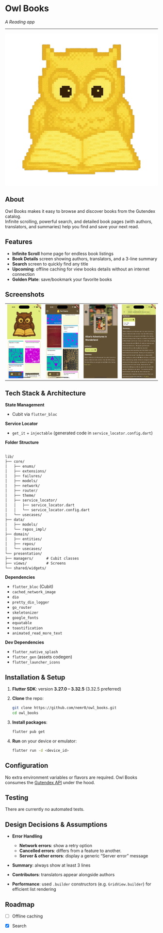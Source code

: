 # Owl Books
_A Reading app_

---
![Owl Books](assets/shared/logo-dark.webp)



## About

Owl Books makes it easy to browse and discover books from the Gutendex catalog.  
Infinite scrolling, powerful search, and detailed book pages (with authors, translators, and summaries) help you find and save your next read.

## Features

- **Infinite Scroll** home page for endless book listings
- **Book Details** screen showing authors, translators, and a 3-line summary
- **Search** screen to quickly find any title
- **Upcoming**: offline caching for view books details without an internet connection
- **Golden Plate**: save/bookmark your favorite books


## Screenshots
<table>
  <tr>
    <td><img src="screenshots/home_screen.png" alt="Home Screen"></td>
    <td><img src="screenshots/home_screen_scrolled.png" alt="Home Screen Scrolled"></td>
    <td><img src="screenshots/book_details_screen.png" alt="Book Details Screen"></td>
    <td><img src="screenshots/book_details_screen_scrolled.png" alt="Book Details Screen Scrolled"></td>
  </tr>
</table>


## Tech Stack & Architecture

**State Management**
- Cubit via `flutter_bloc`

**Service Locator**
- `get_it` + `injectable` (generated code in `service_locator.config.dart`)

**Folder Structure**
```

lib/
├── core/
│   ├── enums/
│   ├── extensions/
│   ├── failures/
│   ├── models/
│   ├── network/
│   ├── router/
│   ├── theme/
│   ├── service_locator/
│   │   ├── service_locator.dart
│   │   └── service_locator.config.dart
│   └── usecases/
├── data/
│   ├── models/
│   └── repos_impl/
├── domain/
│   ├── entities/
│   ├── repos/
│   └── usecases/
└── presentation/
├── managers/      # Cubit classes
├── views/         # Screens
└── shared/widgets/

```

**Dependencies**
- `flutter_bloc` (Cubit)
- `cached_network_image`
- `dio`
- `pretty_dio_logger`
- `go_router`
- `skeletonizer`
- `google_fonts`
- `equatable`
- `toastification`
- `animated_read_more_text`

**Dev Dependencies**
- `flutter_native_splash`
- `flutter_gen` (assets codegen)
- `flutter_launcher_icons`

## Installation & Setup

1. **Flutter SDK**: version **3.27.0 – 3.32.5** (3.32.5 preferred)
2. **Clone** the repo:
   ```bash
   git clone https://github.com/nemr0/owl_books.git
   cd owl_books 
    ``` 

3. **Install packages**:

   ```bash
   flutter pub get
   ```
4. **Run** on your device or emulator:

   ```bash
   flutter run -d <device_id>
   ```

## Configuration

No extra environment variables or flavors are required.
Owl Books consumes the [Gutendex API](https://gutendex.com/) under the hood.

## Testing

There are currently no automated tests.

## Design Decisions & Assumptions

* **Error Handling**

    * **Network errors**: show a retry option
    * **Cancelled errors**: differs from a feature to another.
    * **Server & other errors**: display a generic “Server error” message
* **Summary**: always show at least 3 lines
* **Contributors**: translators appear alongside authors
* **Performance**: used `.builder` constructors (e.g. `GridView.builder`) for efficient list rendering

## Roadmap

* [ ]  Offline caching
* [x]  Search


